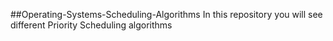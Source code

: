 ##Operating-Systems-Scheduling-Algorithms
In this repository you will see different Priority Scheduling algorithms
